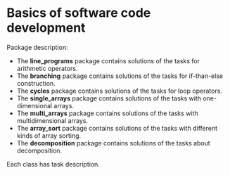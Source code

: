 # Basics of software code development
Package description:
- The **line_programs** package contains solutions of the tasks for arithmetic operators.
- The **branching** package contains solutions of the tasks for if-than-else construction.
- The **cycles** package contains solutions of the tasks for loop operators.
- The **single_arrays** package contains solutions of the tasks with one-dimensional arrays.
- The **multi_arrays** package contains solutions of the tasks with multidimensional arrays.
- The **array_sort** package contains solutions of the tasks with different kinds of array sorting.
- The **decomposition** package contains solutions of the tasks about decomposition.

Each class has task description.
